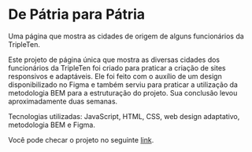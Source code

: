 # De Pátria para Pátria

Uma página que mostra as cidades de origem de alguns funcionários da TripleTen.

Este projeto de página única que mostra as diversas cidades dos funcionários da TripleTen foi criado para praticar a criação de sites responsivos e adaptáveis. Ele foi feito com o auxílio de um design disponibilizado no Figma e também serviu para praticar a utilização da metodologia BEM para a estruturação do projeto. Sua conclusão levou aproximadamente duas semanas.

Tecnologias utilizadas: JavaScript, HTML, CSS, web design adaptativo, metodologia BEM e Figma.

Você pode checar o projeto no seguinte [link](https://anynoise00.github.io/from-homeland-to-homeland/).
